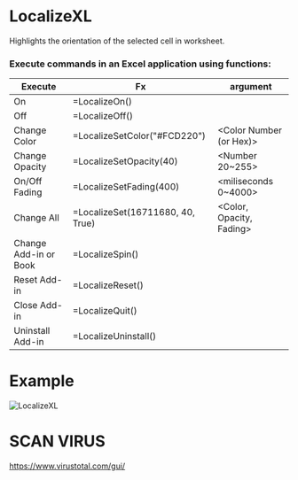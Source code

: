 # LocalizeXL
Highlights the orientation of the selected cell in worksheet.

### Execute commands in an Excel application using functions:
Execute | Fx | argument
---|---|---
On |	=LocalizeOn()	|
Off | =LocalizeOff() |
Change Color | =LocalizeSetColor("#FCD220")	| <Color Number (or Hex)>
Change Opacity |	=LocalizeSetOpacity(40)	| <Number 20~255>
On/Off Fading |	=LocalizeSetFading(400) |	<miliseconds 0~4000>
Change All |	=LocalizeSet(16711680, 40, True)	| <Color, Opacity, Fading>
Change Add-in or Book |	=LocalizeSpin() |
Reset Add-in |	=LocalizeReset() |
Close Add-in |	=LocalizeQuit()	|
Uninstall Add-in |	=LocalizeUninstall()	|

# Example

![LocalizeXL](https://user-images.githubusercontent.com/58664571/110070199-082dd380-7dac-11eb-8b9e-06707ddad1b8.gif)

# SCAN VIRUS
https://www.virustotal.com/gui/
